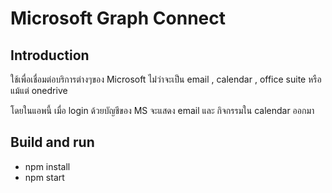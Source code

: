 # Microsoft Graph Connect


## Introduction

ใช้เพื่อเชื่อมต่อบริการต่างๆของ Microsoft ไม่่ว่าจะเป็น email , calendar , office suite หรือแม้แต่ onedrive

โดยในแอพนี้ เมื่อ login ด้วยบัญชีของ MS จะแสดง email และ กิจกรรมใน calendar ออกมา


## Build and run 
- npm install
- npm start 
